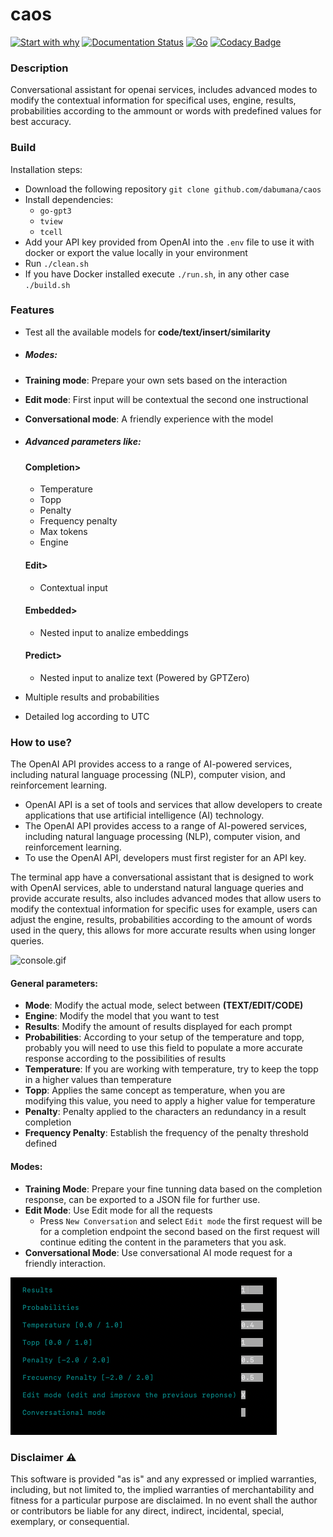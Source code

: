# caos

[![Start with why](https://img.shields.io/badge/start%20with-why%3F-brightgreen.svg?style=flat)](https://beta.openai.com/docs/introduction/key-concepts)
[![Documentation Status](https://readthedocs.org/projects/caos-openai/badge/?version=latest)](https://caos-openai.readthedocs.io/en/latest/?badge=latest)
[![Go](https://github.com/dabumana/caos/actions/workflows/go.yml/badge.svg)](https://github.com/dabumana/caos/actions/workflows/go.yml)
[![Codacy Badge](https://app.codacy.com/project/badge/Grade/ce2f44761a6e486999eddd05b749c1be)](https://www.codacy.com/gh/dabumana/caos/dashboard?utm_source=github.com&utm_medium=referral&utm_content=dabumana/caos&utm_campaign=Badge_Grade)

### Description

Conversational assistant for openai services, includes advanced modes to modify the contextual information for specifical uses, engine, results, probabilities according to the ammount or words with predefined values for best accuracy.

### Build

Installation steps:

-   Download the following repository `git clone github.com/dabumana/caos`
-   Install dependencies:
    -   `go-gpt3`
    -   `tview`
    -   `tcell`
-   Add your API key provided from OpenAI into the `.env` file to use it with docker or export the value locally in your environment
-   Run `./clean.sh`
-   If you have Docker installed execute `./run.sh`, in any other case `./build.sh`

### Features

-   Test all the available models for **code/text/insert/similarity**

-   ##### Modes:

-   **Training mode**: Prepare your own sets based on the interaction

-   **Edit mode**: First input will be contextual the second one instructional

-   **Conversational mode**: A friendly experience with the model	

-   ##### Advanced parameters like:

    #### Completion>
    -   Temperature
    -   Topp
    -   Penalty
    -   Frequency penalty
    -   Max tokens
    -   Engine

    #### Edit>
    -   Contextual input

    #### Embedded>
    -   Nested input to analize embeddings

    #### Predict>
    -   Nested input to analize text (Powered by GPTZero)

-   Multiple results and probabilities

-   Detailed log according to UTC

### How to use?

The OpenAI API provides access to a range of AI-powered services, including natural language processing (NLP), computer vision, and reinforcement learning.

-   OpenAI API is a set of tools and services that allow developers to create applications that use artificial intelligence (AI) technology.
-   The OpenAI API provides access to a range of AI-powered services, including natural language processing (NLP), computer vision, and reinforcement learning.
-   To use the OpenAI API, developers must first register for an API key.

The terminal app have a conversational assistant that is designed to work with OpenAI services, able to understand natural language queries and provide accurate results,
also includes advanced modes that allow users to modify the contextual information for specific uses for example, users can adjust the engine, results, probabilities according to the amount of words used in the query, this allows for more accurate results when using longer queries.

![console.gif](docs%2Fmedia%2Fconsole.gif)

#### General parameters:

-   **Mode**: Modify the actual mode, select between **(TEXT/EDIT/CODE)**
-   **Engine**: Modify the model that you want to test
-   **Results**: Modify the amount of results displayed for each prompt
-   **Probabilities**: According to your setup of the temperature and topp, probably you will need to use this field to populate a more accurate response according to the possibilities of results
-   **Temperature**: If you are working with temperature, try to keep the topp in a higher values than temperature
-   **Topp**: Applies the same concept as temperature, when you are modifying this value, you need to apply a higher value for temperature
-   **Penalty**: Penalty applied to the characters an redundancy in a result completion
-   **Frequency Penalty**: Establish the frequency of the penalty threshold defined

#### Modes:

-   **Training Mode**: Prepare your fine tunning data based on the completion response, can be exported to a JSON file for further use.
-   **Edit Mode**: Use Edit mode for all the requests
    -   Press `New Conversation` and select `Edit mode` the first request will be for a completion endpoint the second based on the first request will continue editing the content in the parameters that you ask.
-   **Conversational Mode**: Use conversational AI mode request for a friendly interaction.

![details.png](docs%2Fmedia%2Fdetails.png)

### Disclaimer :warning:

This software is provided "as is" and any expressed or implied warranties, including, but not limited to, the implied warranties of merchantability and fitness for a particular purpose are disclaimed. In no event shall the author or contributors be liable for any direct, indirect, incidental, special, exemplary, or consequential.
